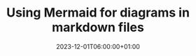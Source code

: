 ---
title: "Using Mermaid for diagrams in markdown files"
description: ""
date: 2023-12-01T06:00:00+01:00
lastmod: 2023-12-01T06:00:00+01:00
image_cover: "/img/blog/2024/image-placeholder.png"
categories: ["DevOps"]
authors: ["Marcel Venema"] 
tags: ["Mermaid", "markdown"]
draft: true
---